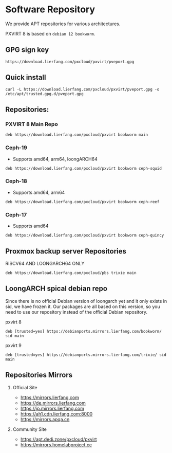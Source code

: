 # Software Repository

We provide APT repositories for various architectures.

PXVIRT 8 is based on `debian 12 bookworm`.

## GPG sign key
```
https://download.lierfang.com/pxcloud/pxvirt/pveport.gpg
```

## Quick install
```
curl -L https://download.lierfang.com/pxcloud/pxvirt/pveport.gpg -o /etc/apt/trusted.gpg.d/pveport.gpg
```

## Repositories:

### PXVIRT 8 Main Repo
```
deb https://download.lierfang.com/pxcloud/pxvirt bookworm main
```

### Ceph-19 
* Supports amd64, arm64, loongARCH64
```
deb https://download.lierfang.com/pxcloud/pxvirt bookworm ceph-squid 
```

### Ceph-18
* Supports amd64, arm64
```
deb https://download.lierfang.com/pxcloud/pxvirt bookworm ceph-reef 
```

### Ceph-17
* Supports amd64
```
deb https://download.lierfang.com/pxcloud/pxvirt bookworm ceph-quincy
```

## Proxmox backup server Repositories

RISCV64 AND LOONGARCH64 ONLY
```
deb https://download.lierfang.com/pxcloud/pbs trixie main
```

## LoongARCH spical debian repo

Since there is no official Debian version of loongarch yet and it only exists in sid, we have frozen it. Our packages are all based on this version, so you need to use our repository instead of the official Debian repository.

pxvirt 8

```
deb [trusted=yes] https://debianports.mirrors.lierfang.com/bookworm/ sid main
```

pxvirt 9

```
deb [trusted=yes] https://debianports.mirrors.lierfang.com/trixie/ sid main
```


## Repositories Mirrors


1. Official Site

    - https://mirrors.lierfang.com
    - https://de.mirrors.lierfang.com
    - https://jp.mirrors.lierfang.com
    - https://ah1.cdn.lierfang.com:8000
    - https://mirrors.apqa.cn

2. Community Site
    
    - https://apt.dedi.zone/pxcloud/pxvirt
    - https://mirrors.homelabproject.cc